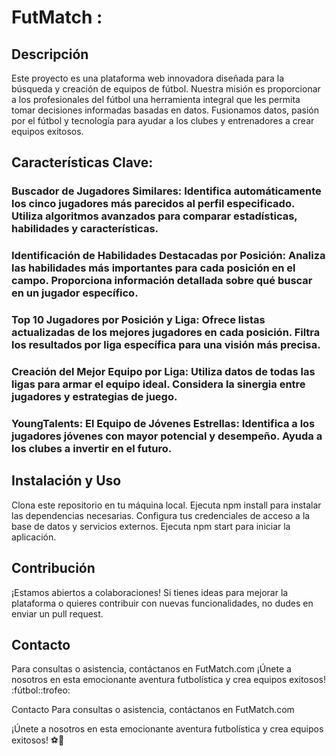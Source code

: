 # **FutMatch** :
## **Descripción**
Este proyecto es una plataforma web innovadora diseñada para la búsqueda y creación de equipos de fútbol. Nuestra misión es proporcionar a los profesionales del fútbol una herramienta integral que les permita tomar decisiones informadas basadas en datos. Fusionamos datos, pasión por el fútbol y tecnología para ayudar a los clubes y entrenadores a crear equipos exitosos.
## **Características Clave:**
### **Buscador de Jugadores Similares:** Identifica automáticamente los cinco jugadores más parecidos al perfil especificado. Utiliza algoritmos avanzados para comparar estadísticas, habilidades y características.
### **Identificación de Habilidades Destacadas por Posición:** Analiza las habilidades más importantes para cada posición en el campo. Proporciona información detallada sobre qué buscar en un jugador específico.
### **Top 10 Jugadores por Posición y Liga:** Ofrece listas actualizadas de los mejores jugadores en cada posición. Filtra los resultados por liga específica para una visión más precisa.
### **Creación del Mejor Equipo por Liga:** Utiliza datos de todas las ligas para armar el equipo ideal. Considera la sinergia entre jugadores y estrategias de juego.
### **YoungTalents:** El Equipo de Jóvenes Estrellas: Identifica a los jugadores jóvenes con mayor potencial y desempeño. Ayuda a los clubes a invertir en el futuro.
## **Instalación y Uso**
Clona este repositorio en tu máquina local. Ejecuta npm install para instalar las dependencias necesarias. Configura tus credenciales de acceso a la base de datos y servicios externos. Ejecuta npm start para iniciar la aplicación.
## **Contribución**
¡Estamos abiertos a colaboraciones! Si tienes ideas para mejorar la plataforma o quieres contribuir con nuevas funcionalidades, no dudes en enviar un pull request.
## **Contacto**
Para consultas o asistencia, contáctanos en FutMatch.com
¡Únete a nosotros en esta emocionante aventura futbolística y crea equipos exitosos! :fútbol:️:trofeo:

Contacto
Para consultas o asistencia, contáctanos en FutMatch.com

¡Únete a nosotros en esta emocionante aventura futbolística y crea equipos exitosos! ⚽️🌟

